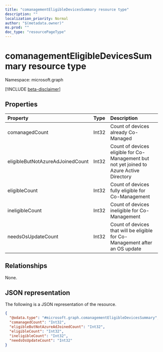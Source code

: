 ```yaml
---
title: "comanagementEligibleDevicesSummary resource type"
description: ""
localization_priority: Normal
author: "$(metadata.owner)"
ms.prod: ""
doc_type: "resourcePageType"
---
```


# comanagementEligibleDevicesSummary resource type

Namespace: microsoft.graph

[!INCLUDE [beta-disclaimer](../../includes/beta-disclaimer.md)]

## Properties

| Property                         | Type  | Description                                                                              |
| :------------------------------- | :---- | :--------------------------------------------------------------------------------------- |
| comanagedCount                   | Int32 | Count of devices already Co-Managed                                                      |
| eligibleButNotAzureAdJoinedCount | Int32 | Count of devices eligible for Co-Management but not yet joined to Azure Active Directory |
| eligibleCount                    | Int32 | Count of devices fully eligible for Co-Management                                        |
| ineligibleCount                  | Int32 | Count of devices ineligible for Co-Management                                            |
| needsOsUpdateCount               | Int32 | Count of devices that will be eligible for Co-Management after an OS update              |

## Relationships

None.

## JSON representation

The following is a JSON representation of the resource.

<!-- {
  "blockType": "resource",
  "@odata.type": "microsoft.graph.comanagementEligibleDevicesSummary",
}
-->

```json
{
  "@odata.type": "#microsoft.graph.comanagementEligibleDevicesSummary",
  "comanagedCount": "Int32",
  "eligibleButNotAzureAdJoinedCount": "Int32",
  "eligibleCount": "Int32",
  "ineligibleCount": "Int32",
  "needsOsUpdateCount": "Int32"
}
```

